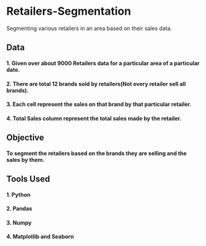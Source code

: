 # Retailers-Segmentation
Segmenting various retailers in an area based on their sales data.

## Data
#### 1. Given over about 9000 Retailers data for a particular area of a particular date.
#### 2. There are total 12 brands sold by retailers(Not every retailer sell all brands).
#### 3. Each cell represent the sales on that brand by that particular retailer.
#### 4. Total Sales column represent the total sales made by the retailer.

## Objective
#### To segment the retailers based on the brands they are selling and the sales by them.

## Tools Used
#### 1. Python
#### 2. Pandas
#### 3. Numpy
#### 4. Matplotlib and Seaborn
